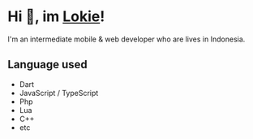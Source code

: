 # Hi 👋, im [Lokie](https://www.instagram.com/lokie.dev)!

I'm an intermediate mobile & web developer who are lives in Indonesia.

## Language used
+ Dart
+ JavaScript / TypeScript
+ Php
+ Lua
+ C++
+ etc

<!---
LokieSaNs/LokieSaNs is a ✨ special ✨ repository because its `README.md` (this file) appears on your GitHub profile.
You can click the Preview link to take a look at your changes.
--->
